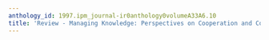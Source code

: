 ```yaml
---
anthology_id: 1997.ipm_journal-ir0anthology0volumeA33A6.10
title: 'Review - Managing Knowledge: Perspectives on Cooperation and Competition'
---
```

